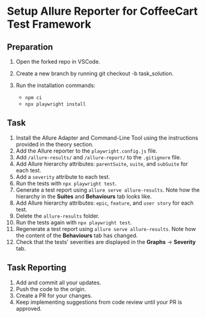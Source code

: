 # Setup Allure Reporter for CoffeeCart Test Framework

## Preparation

1. Open the forked repo in VSCode.
2. Create a new branch by running git checkout -b task_solution.
3. Run the installation commands:

    - `npm ci`
    - `npx playwright install`

## Task

1. Install the Allure Adapter and Command-Line Tool using the instructions provided in the theory section.
2. Add the Allure reporter to the `playwright.config.js` file.
3. Add `/allure-results/` and `/allure-report/` to the `.gitignore` file.
4. Add Allure hierarchy attributes: `parentSuite`, `suite`, and `subSuite` for each test.
5. Add a `severity` attribute to each test.
6. Run the tests with `npx playwright test`.
7. Generate a test report using `allure serve allure-results`. Note how the hierarchy in the **Suites** and  **Behaviours** tab looks like.
8. Add Allure hierarchy attributes: `epic`, `feature`, and `user story` for each test.
9. Delete the `allure-results` folder.
10. Run the tests again with `npx playwright test`.
11. Regenerate a test report using `allure serve allure-results`. Note how the content of the **Behaviours** tab has changed. 
12. Check that the tests' severities are displayed in the **Graphs** → **Severity** tab.

## Task Reporting

1. Add and commit all your updates.
2. Push the code to the origin.
3. Create a PR for your changes.
4. Keep implementing suggestions from code review until your PR is approved.
